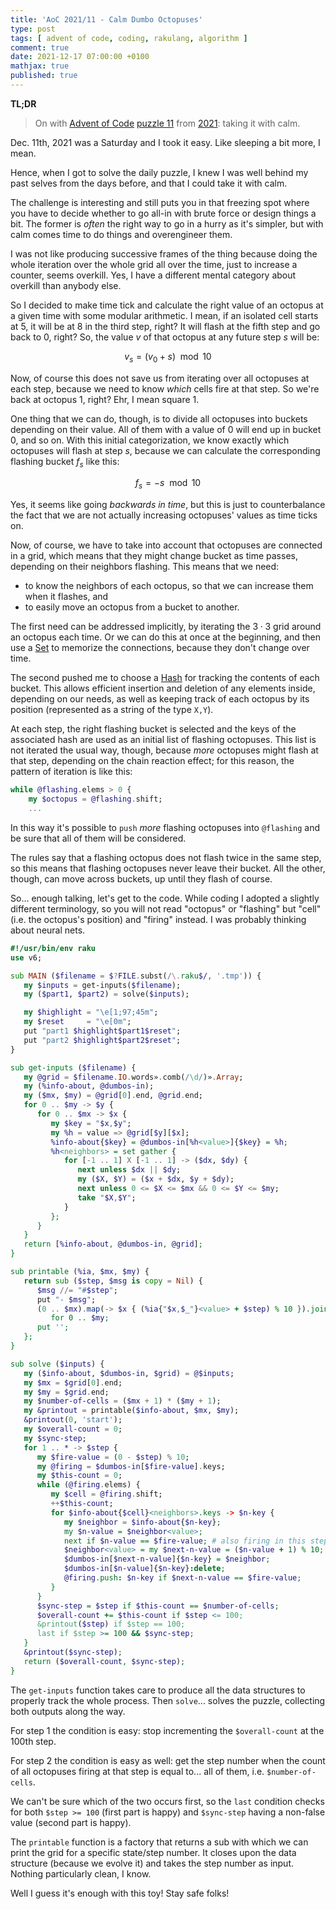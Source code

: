 ```yaml
---
title: 'AoC 2021/11 - Calm Dumbo Octopuses'
type: post
tags: [ advent of code, coding, rakulang, algorithm ]
comment: true
date: 2021-12-17 07:00:00 +0100
mathjax: true
published: true
---
```


**TL;DR**

> On with [Advent of Code][] [puzzle 11][puzzle] from [2021][aoc2021]:
> taking it with calm.

Dec. 11th, 2021 was a Saturday and I took it easy. Like sleeping a bit
more, I mean.

Hence, when I got to solve the daily puzzle, I knew I was well behind my
past selves from the days before, and that I could take it with calm.

The challenge is interesting and still puts you in that freezing spot
where you have to decide whether to go all-in with brute force or design
things a bit. The former is *often* the right way to go in a hurry as
it's simpler, but with calm comes time to do things and overengineer
them.

I was not like producing successive frames of the thing because doing
the whole iteration over the whole grid all over the time, just to
increase a counter, seems overkill. Yes, I have a different mental
category about overkill than anybody else.

So I decided to make time tick and calculate the right value of an
octopus at a given time with some modular arithmetic. I mean, if an
isolated cell starts at 5, it will be at 8 in the third step, right? It
will flash at the fifth step and go back to 0, right? So, the value $v$
of that octopus at any future step $s$ will be:

$$
v_s = (v_0 + s) \mod 10
$$

Now, of course this does not save us from iterating over all octopuses
at each step, because we need to know *which* cells fire at that step.
So we're back at octopus 1, right? Ehr, I mean square 1.

One thing that we can do, though, is to divide all octopuses into
buckets depending on their value. All of them with a value of 0 will end
up in bucket 0, and so on. With this initial categorization, we know
exactly which octopuses will flash at step $s$, because we can calculate
the corresponding flashing bucket $f_s$ like this:

$$
f_s = -s \mod 10
$$

Yes, it seems like going *backwards in time*, but this is just to
counterbalance the fact that  we are not actually increasing octopuses'
values as time ticks on.

Now, of course, we have to take into account that octopuses are
connected in a grid, which means that they might change bucket as time
passes, depending on their neighbors flashing. This means that we need:

- to know the neighbors of each octopus, so that we can increase them
  when it flashes, and
- to easily move an octopus from a bucket to another.

The first need can be addressed implicitly, by iterating the $3 \cdot 3$
grid around an octopus each time. Or we can do this at once at the
beginning, and then use a [Set][] to memorize the connections, because
they don't change over time.

The second pushed me to choose a [Hash][] for tracking the contents of
each bucket. This allows efficient insertion and deletion of any
elements inside, depending on our needs, as well as keeping track of
each octopus by its position (represented as a string of the type
`X,Y`).

At each step, the right flashing bucket is selected and the keys of the
associated hash are used as an initial list of flashing octopuses. This
list is not iterated the usual way, though, because *more* octopuses
might flash at that step, depending on the chain reaction effect; for
this reason, the pattern of iteration is like this:

```raku
while @flashing.elems > 0 {
    my $octopus = @flashing.shift;
    ...
```

In this way it's possible to `push` *more* flashing octopuses into
`@flashing` and be sure that all of them will be considered.

The rules say that a flashing octopus does not flash twice in the same
step, so this means that flashing octopuses never leave their bucket.
All the other, though, can move across buckets, up until they flash of
course.

So... enough talking, let's get to the code. While coding I adopted a
slightly different terminology, so you will not read "octopus" or
"flashing" but "cell" (i.e. the octopus's position) and "firing"
instead. I was probably thinking about neural nets.

```raku
#!/usr/bin/env raku
use v6;

sub MAIN ($filename = $?FILE.subst(/\.raku$/, '.tmp')) {
   my $inputs = get-inputs($filename);
   my ($part1, $part2) = solve($inputs);

   my $highlight = "\e[1;97;45m";
   my $reset     = "\e[0m";
   put "part1 $highlight$part1$reset";
   put "part2 $highlight$part2$reset";
}

sub get-inputs ($filename) {
   my @grid = $filename.IO.words».comb(/\d/)».Array;
   my (%info-about, @dumbos-in);
   my ($mx, $my) = @grid[0].end, @grid.end;
   for 0 .. $my -> $y {
      for 0 .. $mx -> $x {
         my $key = "$x,$y";
         my %h = value => @grid[$y][$x];
         %info-about{$key} = @dumbos-in[%h<value>]{$key} = %h;
         %h<neighbors> = set gather {
            for [-1 .. 1] X [-1 .. 1] -> ($dx, $dy) {
               next unless $dx || $dy;
               my ($X, $Y) = ($x + $dx, $y + $dy);
               next unless 0 <= $X <= $mx && 0 <= $Y <= $my;
               take "$X,$Y";
            }
         };
      }
   }
   return [%info-about, @dumbos-in, @grid];
}

sub printable (%ia, $mx, $my) {
   return sub ($step, $msg is copy = Nil) {
      $msg //= "#$step";
      put "- $msg";
      (0 .. $mx).map(-> $x { (%ia{"$x,$_"}<value> + $step) % 10 }).join('').put
         for 0 .. $my;
      put '';
   };
}

sub solve ($inputs) {
   my ($info-about, $dumbos-in, $grid) = @$inputs;
   my $mx = $grid[0].end;
   my $my = $grid.end;
   my $number-of-cells = ($mx + 1) * ($my + 1);
   my &printout = printable($info-about, $mx, $my);
   &printout(0, 'start');
   my $overall-count = 0;
   my $sync-step;
   for 1 .. * -> $step {
      my $fire-value = (0 - $step) % 10;
      my @firing = $dumbos-in[$fire-value].keys;
      my $this-count = 0;
      while (@firing.elems) {
         my $cell = @firing.shift;
         ++$this-count;
         for $info-about{$cell}<neighbors>.keys -> $n-key {
            my $neighbor = $info-about{$n-key};
            my $n-value = $neighbor<value>;
            next if $n-value == $fire-value; # also firing in this step
            $neighbor<value> = my $next-n-value = ($n-value + 1) % 10;
            $dumbos-in[$next-n-value]{$n-key} = $neighbor;
            $dumbos-in[$n-value]{$n-key}:delete;
            @firing.push: $n-key if $next-n-value == $fire-value;
         }
      }
      $sync-step = $step if $this-count == $number-of-cells;
      $overall-count += $this-count if $step <= 100;
      &printout($step) if $step == 100;
      last if $step >= 100 && $sync-step;
   }
   &printout($sync-step);
   return ($overall-count, $sync-step);
}
```

The `get-inputs` function takes care to produce all the data structures
to properly track the whole process. Then `solve`... solves the puzzle,
collecting both outputs along the way.

For step 1 the condition is easy: stop incrementing the `$overall-count`
at the 100th step.

For step 2 the condition is easy as well: get the step number when the
count of all octopuses firing at that step is equal to... all of them,
i.e. `$number-of-cells`.

We can't be sure which of the two occurs first, so the `last` condition
checks for both `$step >= 100` (first part is happy) and `$sync-step`
having a non-false value (second part is happy).

The `printable` function is a factory that returns a sub with which we
can print the grid for a specific state/step number. It closes upon the
data structure (because we evolve it) and takes the step number as
input. Nothing particularly clean, I know.

Well I guess it's enough with this toy! Stay safe folks!

[puzzle]: https://adventofcode.com/2021/day/11
[aoc2021]: https://adventofcode.com/2021/
[Advent of Code]: https://adventofcode.com/
[Raku]: https://www.raku.org/
[Set]: https://docs.raku.org/type/Set
[Hash]: https://docs.raku.org/type/Hash
